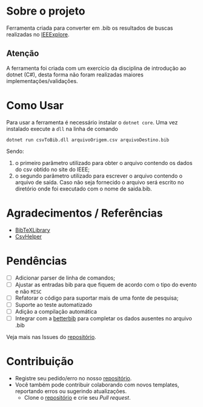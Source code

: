 # Sobre o projeto

Ferramenta criada para converter em .bib os resultados de buscas realizadas no [IEEExplore](http://ieeexplore.ieee.org/).

## Atenção
A ferramenta foi criada com um exercício da disciplina de introdução ao dotnet (C#), desta forma não foram realizadas maiores implementações/validações.

# Como Usar
Para usar a ferramenta é necessário instalar o `dotnet core`. Uma vez instalado execute a `dll` na linha de comando 

`dotnet run csvToBib.dll arquivoOrigem.csv arquivoDestino.bib`

Sendo:

1. o primeiro parâmetro utilizado para obter o arquivo contendo os dados do csv obtido no site do IEEE;
2. o segundo parâmetro utilizado para escrever o arquivo contendo o  arquivo de saída. Caso não seja fornecido o arquivo será escrito no diretório onde foi executado com o nome de saida.bib.

# Agradecimentos / Referências

* [BibTeXLibrary](https://github.com/BERef/BibTeXLibrary)
* [CsvHelper](https://joshclose.github.io/CsvHelper/)

# Pendências

* [ ] Adicionar parser de linha de comandos;
* [ ] Ajustar as entradas bib para que fiquem de acordo com o tipo do evento e não `MISC`
* [ ] Refatorar o código para suportar mais de uma fonte de pesquisa;
* [ ] Suporte ao teste automatizado
* [ ] Adição a compilação automática
* [ ] Integrar com a [betterbib](https://github.com/nschloe/betterbib) para completar os dados ausentes no arquivo .bib

Veja mais nas Issues do [repositório].

# Contribuição

* Registre seu pedido/erro no nosso [repositório].
* Você também pode contribuir colaborando com novos templates, reportando erros ou sugerindo atualizações. 
  * Clone o [repositório] e crie seu *Pull request*.

[repositório]: https://github.com/CBSIIFSLagarto/csvtobib
